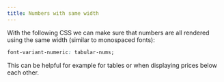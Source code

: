 ```yaml
---
title: Numbers with same width
---
```


With the following CSS we can make sure that numbers are all rendered using the same width (similar to monospaced fonts):

```css
font-variant-numeric: tabular-nums;
```

This can be helpful for example for tables or when displaying prices below each other.
